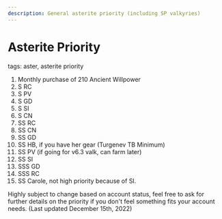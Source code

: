 ```yaml
---
description: General asterite priority (including SP valkyries) 
---
```

# Asterite Priority
tags: aster, asterite priority

1. Monthly purchase of 210 Ancient Willpower
2. S RC
3. S PV
4. S GD
5. S SI
6. S CN
7. SS RC
8. SS CN
9. SS GD
10. SS HB, if you have her gear (Turgenev TB Minimum)
11. SS PV (if going for v6.3 valk, can farm later)
12. SS SI
13. SSS GD
14. SSS RC
15. SS Carole, not high priority because of SI.

Highly subject to change based on account status, feel free to ask for further details on the priority if you don't feel something fits your account needs. 
(Last updated December 15th, 2022)